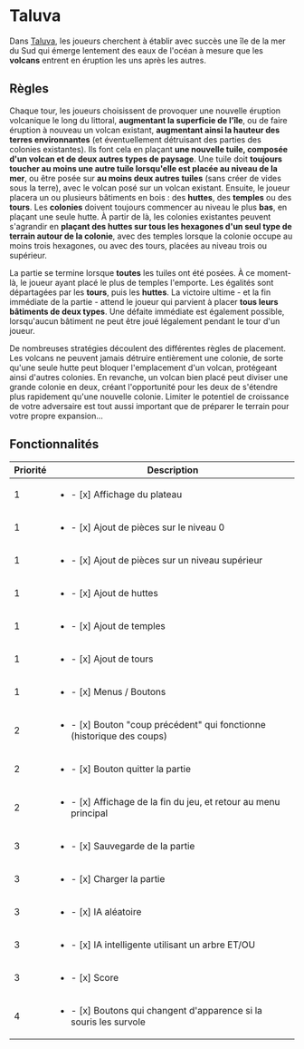 # Taluva
Dans [Taluva](https://boardgamegeek.com/boardgame/24508/taluva), les joueurs cherchent à établir avec succès une île de la mer du Sud qui émerge lentement des eaux de l'océan à mesure que les **volcans** entrent en éruption les uns après les autres.


## Règles
Chaque tour, les joueurs choisissent de provoquer une nouvelle éruption volcanique le long du littoral, **augmentant la superficie de l'île**, ou de faire éruption à nouveau un volcan existant, **augmentant ainsi la hauteur des terres environnantes** (et éventuellement détruisant des parties des colonies existantes). Ils font cela en plaçant **une nouvelle tuile, composée d'un volcan et de deux autres types de paysage**. Une tuile doit **toujours toucher au moins une autre tuile lorsqu'elle est placée au niveau de la mer**, ou être posée sur **au moins deux autres tuiles** (sans créer de vides sous la terre), avec le volcan posé sur un volcan existant.
Ensuite, le joueur placera un ou plusieurs bâtiments en bois : des **huttes**, des **temples** ou des **tours**. Les **colonies** doivent toujours commencer au niveau le plus **bas**, en plaçant une seule hutte. À partir de là, les colonies existantes peuvent s'agrandir en **plaçant des huttes sur tous les hexagones d'un seul type de terrain autour de la colonie**, avec des temples lorsque la colonie occupe au moins trois hexagones, ou avec des tours, placées au niveau trois ou supérieur.

La partie se termine lorsque **toutes** les tuiles ont été posées. À ce moment-là, le joueur ayant placé le plus de temples l'emporte. Les égalités sont départagées par les **tours**, puis les **huttes**. La victoire ultime - et la fin immédiate de la partie - attend le joueur qui parvient à placer **tous leurs bâtiments de deux types**. Une défaite immédiate est également possible, lorsqu'aucun bâtiment ne peut être joué légalement pendant le tour d'un joueur.

De nombreuses stratégies découlent des différentes règles de placement. Les volcans ne peuvent jamais détruire entièrement une colonie, de sorte qu'une seule hutte peut bloquer l'emplacement d'un volcan, protégeant ainsi d'autres colonies. En revanche, un volcan bien placé peut diviser une grande colonie en deux, créant l'opportunité pour les deux de s'étendre plus rapidement qu'une nouvelle colonie. Limiter le potentiel de croissance de votre adversaire est tout aussi important que de préparer le terrain pour votre propre expansion...


## Fonctionnalités

| Priorité | Description |
| --- | --- |
| 1 | <ul><li> - [x] Affichage du plateau                                                                </li></ul>
| 1 | <ul><li> - [x] Ajout de pièces sur le niveau 0                                                     </li></ul>
| 1 | <ul><li> - [x] Ajout de pièces sur un niveau supérieur                                             </li></ul>
| 1 | <ul><li> - [x] Ajout de huttes                                                                     </li></ul>
| 1 | <ul><li> - [x] Ajout de temples                                                                    </li></ul>
| 1 | <ul><li> - [x] Ajout de tours                                                                      </li></ul>
| 1 | <ul><li> - [x] Menus / Boutons                                                                     </li></ul>
| 2 | <ul><li> - [x] Bouton "coup précédent" qui fonctionne (historique des coups)                       </li></ul>
| 2 | <ul><li> - [x] Bouton quitter la partie                                                            </li></ul>
| 2 | <ul><li> - [x] Affichage de la fin du jeu, et retour au menu principal                             </li></ul>
| 3 | <ul><li> - [x] Sauvegarde de la partie                                                             </li></ul>
| 3 | <ul><li> - [x] Charger la partie                                                                   </li></ul>
| 3 | <ul><li> - [x] IA aléatoire                                                                        </li></ul>
| 3 | <ul><li> - [x] IA intelligente utilisant un arbre ET/OU                                            </li></ul>
| 3 | <ul><li> - [x] Score                                                                               </li></ul>
| 4 | <ul><li> - [x] Boutons qui changent d'apparence si la souris les survole                           </li></ul>
